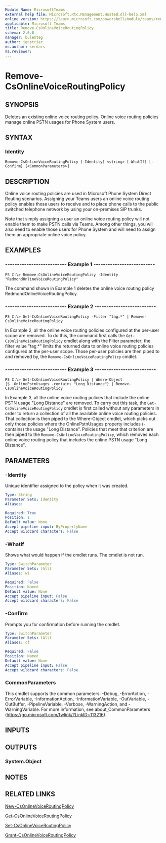 ```yaml
---
Module Name: MicrosoftTeams
external help file: Microsoft.Rtc.Management.Hosted.dll-help.xml
online version: https://learn.microsoft.com/powershell/module/teams/remove-csonlinevoiceroutingpolicy
applicable: Microsoft Teams
title: Remove-CsOnlineVoiceRoutingPolicy
schema: 2.0.0
manager: bulenteg
author: jenstrier
ms.author: serdars
ms.reviewer:
---
```


# Remove-CsOnlineVoiceRoutingPolicy

## SYNOPSIS
Deletes an existing online voice routing policy. Online voice routing policies manage online PSTN usages for Phone System users.

## SYNTAX

### Identity
```
Remove-CsOnlineVoiceRoutingPolicy [-Identity] <string> [-WhatIf] [-Confirm] [<CommonParameters>]
```

## DESCRIPTION
Online voice routing policies are used in Microsoft Phone System Direct Routing scenarios. Assigning your Teams users an online voice routing policy enables those users to receive and to place phone calls to the public switched telephone network by using your on-premises SIP trunks.

Note that simply assigning a user an online voice routing policy will not enable them to make PSTN calls via Teams. Among other things, you will also need to enable those users for Phone System and will need to assign them an appropriate online voice policy.

## EXAMPLES

### -------------------------- Example 1 --------------------------
```
PS C:\> Remove-CsOnlineVoiceRoutingPolicy -Identity "RedmondOnlineVoiceRoutingPolicy"
```

The command shown in Example 1 deletes the online voice routing policy RedmondOnlineVoiceRoutingPolicy.

### -------------------------- Example 2 --------------------------
```
PS C:\> Get-CsOnlineVoiceRoutingPolicy -Filter "tag:*" | Remove-CsOnlineVoiceRoutingPolicy
```

In Example 2, all the online voice routing policies configured at the per-user scope are removed. To do this, the command first calls the `Get-CsOnlineVoiceRoutingPolicy` cmdlet along with the Filter parameter; the filter value "tag:\*" limits the returned data to online voice routing policies configured at the per-user scope. Those per-user policies are then piped to and removed by, the `Remove-CsOnlineVoiceRoutingPolicy` cmdlet.

### -------------------------- Example 3 --------------------------
```
PS C:\> Get-CsOnlineVoiceRoutingPolicy | Where-Object {$_.OnlinePstnUsages -contains "Long Distance"} | Remove-CsOnlineVoiceRoutingPolicy
```

In Example 3, all the online voice routing polices that include the online PSTN usage "Long Distance" are removed. To carry out this task, the `Get-CsOnlineVoiceRoutingPolicy` cmdlet is first called without any parameters in order to return a collection of all the available online voice routing policies. That collection is then piped to the Where-Object cmdlet, which picks out only those policies where the OnlinePstnUsages property includes (-contains) the usage "Long Distance". Policies that meet that criterion are then piped to the `Remove-CsOnlineVoiceRoutingPolicy`, which removes each online voice routing policy that includes the online PSTN usage "Long Distance".

## PARAMETERS

### -Identity
Unique identifier assigned to the policy when it was created.

```yaml
Type: String
Parameter Sets: Identity
Aliases:

Required: True
Position: 1
Default value: None
Accept pipeline input: ByPropertyName
Accept wildcard characters: False
```

### -WhatIf
Shows what would happen if the cmdlet runs.
The cmdlet is not run.

```yaml
Type: SwitchParameter
Parameter Sets: (All)
Aliases: wi

Required: False
Position: Named
Default value: None
Accept pipeline input: False
Accept wildcard characters: False
```

### -Confirm
Prompts you for confirmation before running the cmdlet.

```yaml
Type: SwitchParameter
Parameter Sets: (All)
Aliases: cf

Required: False
Position: Named
Default value: None
Accept pipeline input: False
Accept wildcard characters: False
```

### CommonParameters
This cmdlet supports the common parameters: -Debug, -ErrorAction, -ErrorVariable, -InformationAction, -InformationVariable, -OutVariable, -OutBuffer, -PipelineVariable, -Verbose, -WarningAction, and -WarningVariable.
For more information, see about_CommonParameters (https://go.microsoft.com/fwlink/?LinkID=113216).

## INPUTS

## OUTPUTS

### System.Object

## NOTES

## RELATED LINKS
[New-CsOnlineVoiceRoutingPolicy](New-CsOnlineVoiceRoutingPolicy.md)

[Get-CsOnlineVoiceRoutingPolicy](Get-CsOnlineVoiceRoutingPolicy.md)

[Set-CsOnlineVoiceRoutingPolicy](Set-CsOnlineVoiceRoutingPolicy.md)

[Grant-CsOnlineVoiceRoutingPolicy](Grant-CsOnlineVoiceRoutingPolicy.md)
